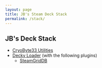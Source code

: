 ```yaml
---
layout: page
title: JB's Steam Deck Stack
permalink: /stack/
---
```


## JB's Deck Stack

- [CryoByte33 Utilities](https://github.com/CryoByte33/steam-deck-utilities)
- [Decky Loader](https://github.com/SteamDeckHomebrew/decky-loader) (with the following plugins)
  - [SteamGridDB](https://www.steamgriddb.com/)